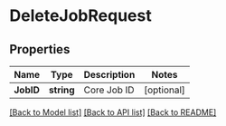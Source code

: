 # DeleteJobRequest

## Properties

Name | Type | Description | Notes
------------ | ------------- | ------------- | -------------
**JobID** | **string** | Core Job ID | [optional] 

[[Back to Model list]](../README.md#documentation-for-models) [[Back to API list]](../README.md#documentation-for-api-endpoints) [[Back to README]](../README.md)


